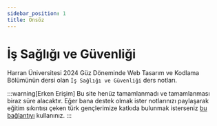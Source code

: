 ```yaml
---
sidebar_position: 1
title: Önsöz
---
```


# İş Sağlığı ve Güvenliği

Harran Üniversitesi 2024 Güz Döneminde Web Tasarım ve Kodlama Bölümünün dersi olan `İş Sağlığı ve Güvenliği` ders notları.

:::warning[Erken Erişim]
Bu site henüz tamamlanmadı ve tamamlanması biraz süre alacaktır. Eğer bana destek olmak ister notlarınızı paylaşarak eğitim sıkıntısı çeken türk gençlerimize katkıda bulunmak isterseniz [bu bağlantıyı](#) kullanınız.
:::